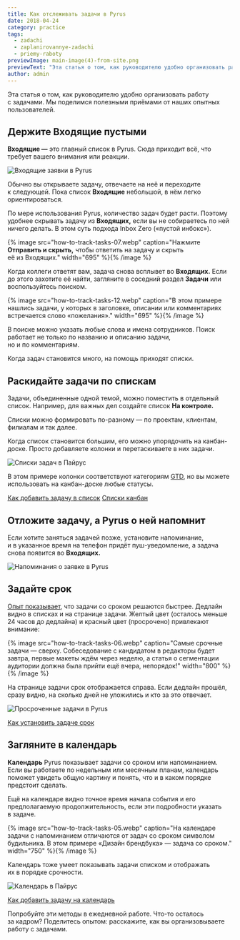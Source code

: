 ```yaml
---
title: Как отслеживать задачи в Pyrus
date: 2018-04-24
category: practice
tags:
  - zadachi
  - zaplanirovannye-zadachi
  - priemy-raboty
previewImage: main-image(4)-from-site.png
previewText: "Эта статья о том, как руководителю удобно организовать работу с задачами. Мы поделимся полезными приёмами от наших опытных пользователей."
author: admin
---
```

Эта статья о том, как руководителю удобно организовать работу с задачами. Мы поделимся полезными приёмами от наших опытных пользователей.

## Держите Входящие пустыми

**Входящие —** это главный список в Pyrus. Сюда приходит всё, что требует вашего внимания или реакции.

![Входящие заявки в Pyrus](how-to-track-tasks-09.webp)

Обычно вы открываете задачу, отвечаете на неё и переходите к следующей. Пока список **Входящие** небольшой, в нём легко ориентироваться.

По мере использования Pyrus, количество задач будет расти. Поэтому удобнее скрывать задачу из **Входящих,** если вы не собираетесь по ней ничего делать. В этом суть подхода Inbox Zero («пустой инбокс»).

{% image src="how-to-track-tasks-07.webp" caption="Нажмите **Отправить и скрыть,** чтобы ответить на задачу и скрыть её из Входящих." width="695" %}{% /image %}

Когда коллеги ответят вам, задача снова всплывет во **Входящих.** Если до этого захотите её найти, загляните в соседний раздел **Задачи** или воспользуйтесь поиском.

{% image src="how-to-track-tasks-12.webp" caption="В этом примере нашлись задачи, у которых в заголовке, описании или комментариях встречается слово «пожелания»." width="695" %}{% /image %}

В поиске можно указать любые слова и имена сотрудников. Поиск работает не только по названию и описанию задачи, но и по комментариям.

Когда задач становится много, на помощь приходят списки.

## Раскидайте задачи по спискам

Задачи, объединенные одной темой, можно поместить в отдельный список. Например, для важных дел создайте список **На контроле.**

Списки можно формировать по-разному — по проектам, клиентам, филиалам и так далее.

Когда список становится большим, его можно упорядочить на канбан-доске. Просто добавляете колонки и перетаскиваете в них задачи.

![Списки задач в Пайрус](how-to-track-tasks-02.webp)

В этом примере колонки соответствуют категориям [GTD](https://ru.wikipedia.org/wiki/Getting_Things_Done), но вы можете использовать на канбан-доске любые статусы.

[Как добавить задачу в список](https://pyrus.com/ru/help/tasks/lists) [Списки канбан](https://pyrus.com/ru/help/tasks/kanban)

## Отложите задачу, а Pyrus о ней напомнит

Если хотите заняться задачей позже, установите напоминание, и в указанное время на телефон придёт пуш-уведомление, а задача снова появится во **Входящих.**

![Напоминания о заявке в Pyrus](how-to-track-tasks-11.webp)

## Задайте срок

[Опыт показывает](http://web.mit.edu/curhan/www/docs/Articles/15341_Readings/Motivation/Steel_%26_Konig_2006_Integrating_theories_of_motivation.pdf), что задачи со сроком решаются быстрее. Дедлайн видно в списках и на странице задачи. Желтый цвет (осталось меньше 24 часов до дедлайна) и красный цвет (просрочено) привлекают внимание:

{% image src="how-to-track-tasks-06.webp" caption="Самые срочные задачи — сверху. Собеседование с кандидатом в редакторы будет завтра, первые макеты ждём через неделю, а статья о сегментации аудитории должна была прийти ещё вчера, непорядок!" width="800" %}{% /image %}

На странице задачи срок отображается справа. Если дедлайн прошёл, сразу видно, на сколько дней не уложились и кто за это отвечает.

![Просроченные задачи в Pyrus](how-to-track-tasks-04.webp)

[Как установить задаче срок](https://pyrus.com/ru/help/tasks/working-on-tasks-together#ustanovka-dedlajna)

## Загляните в календарь

**Календарь** Pyrus показывает задачи со сроком или напоминанием. Если вы работаете по недельным или месячным планам, календарь поможет увидеть общую картину и понять, что и в каком порядке предстоит сделать.

Ещё на календаре видно точное время начала события и его предполагаемую продолжительность, если эти подробности указать в задаче.

{% image src="how-to-track-tasks-05.webp" caption="На календаре задачи с напоминанием отличаются от задач со сроком символом будильника. В этом примере «Дизайн брендбука» — задача со сроком." width="750" %}{% /image %}

Календарь тоже умеет показывать задачи списком и отображать их в порядке срочности.

![Календарь в Пайрус](tracking-calendar.webp)

[Как добавить задачу на календарь](https://pyrus.com/ru/help/calendar/add-task)

Попробуйте эти методы в ежедневной работе. Что-то осталось за кадром? Поделитесь опытом: расскажите, как вы организовываете работу с задачами.